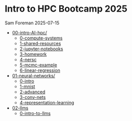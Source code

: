 # Intro to HPC Bootcamp 2025
Sam Foreman
2025-07-15

<link rel="preconnect" href="https://fonts.googleapis.com">

- [00-intro-AI-hpc/](./content/00-intro-AI-hpc/index.qmd)
  - [0-compute-systems](./content/00-intro-AI-hpc/0-compute-systems/index.qmd)
  - [1-shared-resources](./content/00-intro-AI-HPC/1-shared-resources/index.qmd)
  - [2-jupyter-notebooks](./content/00-intro-AI-hpc/2-jupyter-notebooks/index.qmd)
  - [3-homework](./content/00-intro-AI-hpc/3-homework/index.qmd)
  - [4-nersc](./content/00-intro-AI-hpc/4-nersc/index.qmd)
  - [5-mcmc-example](./content/00-intro-AI-hpc/5-mcmc-example/index.qmd)
  - [6-linear-regression](./content/00-intro-AI-hpc/6-linear-regression/index.qmd)
- [01-neural-networks/](../content/01-neural-networks/index.qmd)
  - [0-intro](../content/01-neural-networks/0-intro/index.qmd)
  - [1-mnist](../content/01-neural-networks/1-mnist/index.qmd)
  - [2-advanced](../content/01-neural-networks/2-advanced/index.qmd)
  - [3-conv-nets](../content/01-neural-networks/3-conv-nets/index.qmd)
  - [4-representation-learning](./content/01-neural-networks/4-representation-learning/index.qmd)
- [02-llms](./content/02-llms/index.qmd)
  - [0-intro-to-llms](./content/02-llms/0-intro-to-llms/index.qmd)
